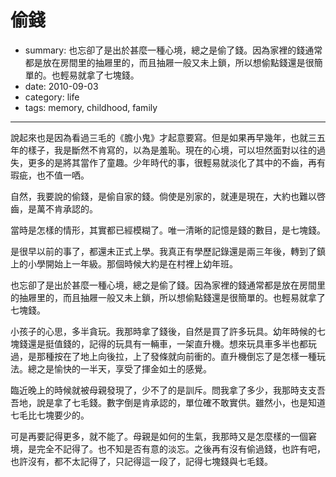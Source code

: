 # 偷錢

- summary: 也忘卻了是出於甚麼一種心境，總之是偷了錢。因為家裡的錢通常都是放在房間里的抽屜里的，而且抽屜一般又未上鎖，所以想偷點錢還是很簡單的。也輕易就拿了七塊錢。
- date: 2010-09-03
- category: life
- tags: memory, childhood, family

-------------


說起來也是因為看過三毛的《膽小鬼》才起意要寫。但是如果再早幾年，也就三五年的樣子，我是斷然不肯寫的，以為是羞恥。現在的心境，可以坦然面對以往的過失，更多的是將其當作了童趣。少年時代的事，很輕易就淡化了其中的不齒，再有瑕疵，也不值一哂。

自然，我要說的偷錢，是偷自家的錢。倘使是別家的，就連是現在，大約也難以啓齒，是萬不肯承認的。

當時是怎樣的情形，其實都已經模糊了。唯一清晰的記憶是錢的數目，是七塊錢。

是很早以前的事了，都還未正式上學。我真正有學歷記錄還是兩三年後，轉到了鎮上的小學開始上一年級。那個時候大約是在村裡上幼年班。

也忘卻了是出於甚麼一種心境，總之是偷了錢。因為家裡的錢通常都是放在房間里的抽屜里的，而且抽屜一般又未上鎖，所以想偷點錢還是很簡單的。也輕易就拿了七塊錢。

小孩子的心思，多半貪玩。我那時拿了錢後，自然是買了許多玩具。幼年時候的七塊錢還是挺值錢的，記得的玩具有一輛車，一架直升機。想來玩具車多半也都玩過，是那種按在了地上向後拉，上了發條就向前衝的。直升機倒忘了是怎樣一種玩法。總之是愉快的一半天，享受了揮金如土的感覺。

臨近晚上的時候就被母親發現了，少不了的是訓斥。問我拿了多少，我那時支支吾吾地，說是拿了七毛錢。數字倒是肯承認的，單位確不敢實供。雖然小，也是知道七毛比七塊要少的。

可是再要記得更多，就不能了。母親是如何的生氣，我那時又是怎麼樣的一個窘境，是完全不記得了。也不知是否有意的淡忘。之後再有沒有偷過錢，也許有吧，也許沒有，都不太記得了，只記得這一段了，記得七塊錢與七毛錢。
